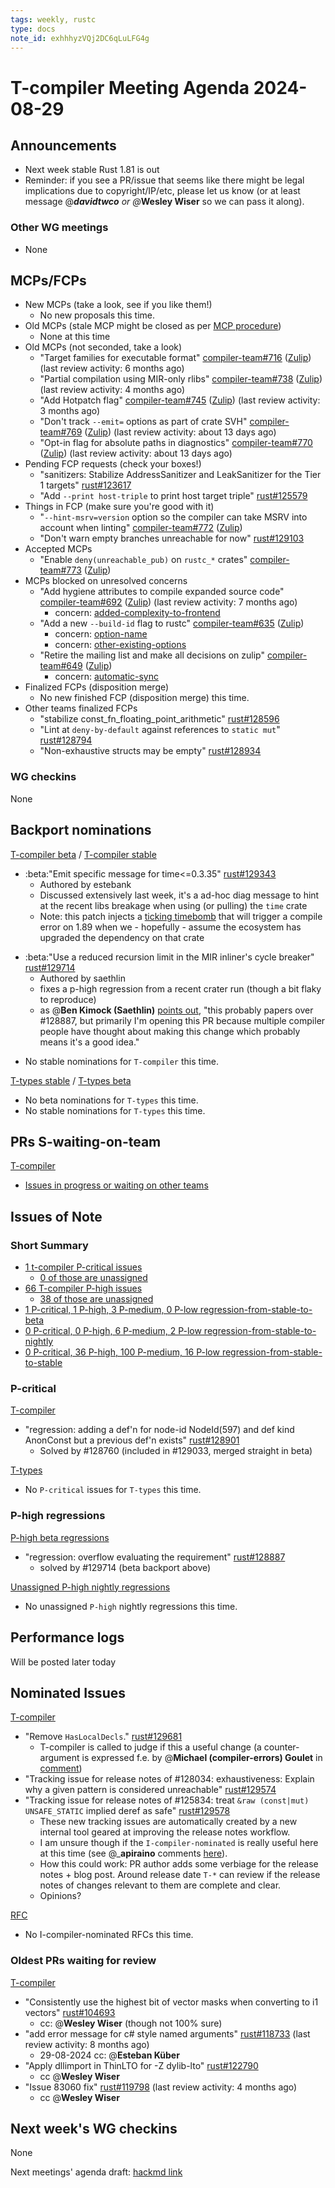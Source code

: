 ```yaml
---
tags: weekly, rustc
type: docs
note_id: exhhhyzVQj2DC6qLuLFG4g
---
```


# T-compiler Meeting Agenda 2024-08-29

## Announcements

- Next week stable Rust 1.81 is out
- Reminder: if you see a PR/issue that seems like there might be legal implications due to copyright/IP/etc, please let us know (or at least message @_**davidtwco** or @_**Wesley Wiser** so we can pass it along).

### Other WG meetings

- None

## MCPs/FCPs

- New MCPs (take a look, see if you like them!)
  - No new proposals this time.
- Old MCPs (stale MCP might be closed as per [MCP procedure](https://forge.rust-lang.org/compiler/mcp.html#when-should-major-change-proposals-be-closed))
  - None at this time
- Old MCPs (not seconded, take a look)
  - "Target families for executable format" [compiler-team#716](https://github.com/rust-lang/compiler-team/issues/716) ([Zulip](https://rust-lang.zulipchat.com/#narrow/stream/233931-xxx/topic/Target.20families.20for.20executable.20format.20compiler-team.23716)) (last review activity: 6 months ago)
  - "Partial compilation using MIR-only rlibs" [compiler-team#738](https://github.com/rust-lang/compiler-team/issues/738) ([Zulip](https://rust-lang.zulipchat.com/#narrow/stream/233931-xxx/topic/Partial.20compilation.20using.20MIR-only.20rlibs.20compiler-team.23738)) (last review activity: 4 months ago)
  - "Add Hotpatch flag" [compiler-team#745](https://github.com/rust-lang/compiler-team/issues/745) ([Zulip](https://rust-lang.zulipchat.com/#narrow/stream/233931-xxx/topic/Add.20Hotpatch.20flag.20compiler-team.23745)) (last review activity: 3 months ago)
  - "Don't track `--emit=` options as part of crate SVH" [compiler-team#769](https://github.com/rust-lang/compiler-team/issues/769) ([Zulip](https://rust-lang.zulipchat.com/#narrow/stream/233931-xxx/topic/Don.27t.20track.20.60--emit.3D.60.20options.20as.20part.20of.20.E2.80.A6.20compiler-team.23769)) (last review activity: about 13 days ago)
  - "Opt-in flag for absolute paths in diagnostics" [compiler-team#770](https://github.com/rust-lang/compiler-team/issues/770) ([Zulip](https://rust-lang.zulipchat.com/#narrow/stream/233931-xxx/topic/Opt-in.20flag.20for.20absolute.20paths.20in.20diagnos.E2.80.A6.20compiler-team.23770)) (last review activity: about 13 days ago)
- Pending FCP requests (check your boxes!)
  - "sanitizers: Stabilize AddressSanitizer and LeakSanitizer for the Tier 1 targets" [rust#123617](https://github.com/rust-lang/rust/pull/123617)
  - "Add `--print host-triple` to print host target triple" [rust#125579](https://github.com/rust-lang/rust/pull/125579)
- Things in FCP (make sure you're good with it)
  - "`--hint-msrv=version` option so the compiler can take MSRV into account when linting" [compiler-team#772](https://github.com/rust-lang/compiler-team/issues/772) ([Zulip](https://rust-lang.zulipchat.com/#narrow/stream/233931-xxx/topic/.60-C.20msrv.3Dversion.60.20option.20so.20the.20compiler.20.E2.80.A6.20compiler-team.23772))
  - "Don't warn empty branches unreachable for now" [rust#129103](https://github.com/rust-lang/rust/pull/129103)
- Accepted MCPs
  - "Enable `deny(unreachable_pub)` on `rustc_*` crates" [compiler-team#773](https://github.com/rust-lang/compiler-team/issues/773) ([Zulip](https://rust-lang.zulipchat.com/#narrow/stream/233931-xxx/topic/.28My.20major.20change.20proposal.29.20compiler-team.23773))
- MCPs blocked on unresolved concerns
  - "Add hygiene attributes to compile expanded source code" [compiler-team#692](https://github.com/rust-lang/compiler-team/issues/692) ([Zulip](https://rust-lang.zulipchat.com/#narrow/stream/233931-xxx/topic/Add.20option.20to.20compile.20expanded.20ASTs.20for.20h.E2.80.A6.20compiler-team.23692)) (last review activity: 7 months ago)
    - concern: [added-complexity-to-frontend](https://github.com/rust-lang/compiler-team/issues/692#issuecomment-1845169318)
  - "Add a new `--build-id` flag to rustc" [compiler-team#635](https://github.com/rust-lang/compiler-team/issues/635) ([Zulip](https://rust-lang.zulipchat.com/#narrow/stream/233931-xxx/topic/Add.20a.20new.20.60--build-id.60.20flag.20to.20rustc.20compiler-team.23635))
    - concern: [option-name](https://github.com/rust-lang/compiler-team/issues/635#issuecomment-1785349936)
    - concern: [other-existing-options](https://github.com/rust-lang/compiler-team/issues/635#issuecomment-1779597156)
  - "Retire the mailing list and make all decisions on zulip" [compiler-team#649](https://github.com/rust-lang/compiler-team/issues/649) ([Zulip](https://rust-lang.zulipchat.com/#narrow/stream/233931-xxx/topic/Retire.20the.20mailing.20list.20and.20make.20all.20deci.E2.80.A6.20compiler-team.23649))
    - concern: [automatic-sync](https://github.com/rust-lang/compiler-team/issues/649#issuecomment-1618902660)
- Finalized FCPs (disposition merge)
  - No new finished FCP (disposition merge) this time.
- Other teams finalized FCPs
  - "stabilize const_fn_floating_point_arithmetic" [rust#128596](https://github.com/rust-lang/rust/pull/128596)
  - "Lint at `deny-by-default` against references to `static mut`" [rust#128794](https://github.com/rust-lang/rust/issues/128794)
  - "Non-exhaustive structs may be empty" [rust#128934](https://github.com/rust-lang/rust/pull/128934)

### WG checkins

None

## Backport nominations

[T-compiler beta](https://github.com/rust-lang/rust/issues?q=is%3Aall+label%3Abeta-nominated+-label%3Abeta-accepted+label%3AT-compiler) / [T-compiler stable](https://github.com/rust-lang/rust/issues?q=is%3Aall+label%3Astable-nominated+-label%3Astable-accepted+label%3AT-compiler)
- :beta:"Emit specific message for time<=0.3.35" [rust#129343](https://github.com/rust-lang/rust/pull/129343)
  - Authored by estebank
  - Discussed extensively last week, it's a ad-hoc diag message to hint at the recent libs breakage when using (or pulling) the `time` crate
  - Note: this patch injects a [ticking timebomb](https://github.com/rust-lang/rust/pull/129343/files#diff-bdfd572a68289bb48bc930d5e66952517d3b87b9cfe3a498b3a326de00edd9fdR635-R640) that will trigger a compile error on 1.89 when we - hopefully - assume the ecosystem has upgraded the dependency on that crate
<!--
/poll Approve beta backport of #129343?
approve
don't know
-->
- :beta:"Use a reduced recursion limit in the MIR inliner's cycle breaker" [rust#129714](https://github.com/rust-lang/rust/pull/129714)
  - Authored by saethlin
  - fixes a p-high regression from a recent crater run (though a bit flaky to reproduce)
  - as @**Ben Kimock (Saethlin)** [points out](https://github.com/rust-lang/rust/pull/129714#issue-2493149084), "this probably papers over #128887, but primarily I'm opening this PR because multiple compiler people have thought about making this change which probably means it's a good idea."
<!--
/poll Approve beta backport of #129714?
approve
deny
don't know
-->
- No stable nominations for `T-compiler` this time.

[T-types stable](https://github.com/rust-lang/rust/issues?q=is%3Aall+label%3Abeta-nominated+-label%3Abeta-accepted+label%3AT-types) / [T-types beta](https://github.com/rust-lang/rust/issues?q=is%3Aall+label%3Astable-nominated+-label%3Astable-accepted+label%3AT-types)
- No beta nominations for `T-types` this time.
- No stable nominations for `T-types` this time.

## PRs S-waiting-on-team

[T-compiler](https://github.com/rust-lang/rust/pulls?q=is%3Aopen+label%3AS-waiting-on-team+label%3AT-compiler)
- [Issues in progress or waiting on other teams](https://hackmd.io/XYr1BrOWSiqCrl8RCWXRaQ)

## Issues of Note

### Short Summary

- [1 t-compiler P-critical issues](https://github.com/rust-lang/rust/issues?q=is%3Aopen+label%3AT-compiler+label%3AP-critical)
  - [0 of those are unassigned](https://github.com/rust-lang/rust/issues?q=is%3Aopen+label%3AT-compiler+label%3AP-critical+no%3Aassignee)
- [66 T-compiler P-high issues](https://github.com/rust-lang/rust/issues?q=is%3Aopen+label%3AT-compiler+label%3AP-high)
  - [38 of those are unassigned](https://github.com/rust-lang/rust/issues?q=is%3Aopen+label%3AT-compiler+label%3AP-high+no%3Aassignee)
- [1 P-critical, 1 P-high, 3 P-medium, 0 P-low regression-from-stable-to-beta](https://github.com/rust-lang/rust/labels/regression-from-stable-to-beta)
- [0 P-critical, 0 P-high, 6 P-medium, 2 P-low regression-from-stable-to-nightly](https://github.com/rust-lang/rust/labels/regression-from-stable-to-nightly)
- [0 P-critical, 36 P-high, 100 P-medium, 16 P-low regression-from-stable-to-stable](https://github.com/rust-lang/rust/labels/regression-from-stable-to-stable)

### P-critical

[T-compiler](https://github.com/rust-lang/rust/issues?q=is%3Aopen+label%3AP-critical+label%3AT-compiler)
- "regression: adding a def'n for node-id NodeId(597) and def kind AnonConst but a previous def'n exists" [rust#128901](https://github.com/rust-lang/rust/issues/128901)
  - Solved by #128760 (included in #129033, merged straight in beta)

[T-types](https://github.com/rust-lang/rust/issues?q=is%3Aopen+label%3AP-critical+label%3AT-types)
- No `P-critical` issues for `T-types` this time.

### P-high regressions

[P-high beta regressions](https://github.com/rust-lang/rust/issues?q=is%3Aopen+label%3Aregression-from-stable-to-beta+label%3AP-high+-label%3AT-infra+-label%3AT-libs+-label%3AT-libs-api+-label%3AT-release+-label%3AT-rustdoc+-label%3AT-core)
- "regression: overflow evaluating the requirement" [rust#128887](https://github.com/rust-lang/rust/issues/128887)
  - solved by #129714 (beta backport above)

[Unassigned P-high nightly regressions](https://github.com/rust-lang/rust/issues?q=is%3Aopen+label%3Aregression-from-stable-to-nightly+label%3AP-high+no%3Aassignee+-label%3AT-infra+-label%3AT-libs+-label%3AT-libs-api+-label%3AT-release+-label%3AT-rustdoc+-label%3AT-core+)
- No unassigned `P-high` nightly regressions this time.

## Performance logs

Will be posted later today

## Nominated Issues

[T-compiler](https://github.com/rust-lang/rust/issues?q=is%3Aopen+label%3AI-compiler-nominated)
- "Remove `HasLocalDecls`." [rust#129681](https://github.com/rust-lang/rust/pull/129681)
  - T-compiler is called to judge if this a useful change (a counter-argument is expressed f.e. by @**Michael (compiler-errors) Goulet** in [comment](https://github.com/rust-lang/rust/pull/129681#pullrequestreview-2266247994))
- "Tracking issue for release notes of #128034: exhaustiveness: Explain why a given pattern is considered unreachable" [rust#129574](https://github.com/rust-lang/rust/issues/129574)
- "Tracking issue for release notes of #125834: treat `&raw (const|mut) UNSAFE_STATIC` implied deref as safe" [rust#129578](https://github.com/rust-lang/rust/issues/129578)
  - These new tracking issues are automatically created by a new internal tool geared at improving the release notes workflow.
  - I am unsure though if the `I-compiler-nominated` is really useful here at this time (see @_**apiraino** comments [here](https://rust-lang.zulipchat.com/#narrow/stream/241545-t-release/topic/release.20note.20changes/near/465964613)).
  - How this could work: PR author adds some verbiage for the release notes + blog post. Around release date `T-*` can review if the release notes of changes relevant to them are complete and clear.
  - Opinions?


[RFC](https://github.com/rust-lang/rfcs/issues?q=is%3Aopen+label%3AI-compiler-nominated)
- No I-compiler-nominated RFCs this time.

### Oldest PRs waiting for review

[T-compiler](https://github.com/rust-lang/rust/pulls?q=is%3Apr+is%3Aopen+sort%3Aupdated-asc+label%3AS-waiting-on-review+draft%3Afalse+label%3AT-compiler)
- "Consistently use the highest bit of vector masks when converting to i1 vectors" [rust#104693](https://github.com/rust-lang/rust/pull/104693)
  - cc: @**Wesley Wiser** (though not 100% sure)
- "add error message for c# style named arguments" [rust#118733](https://github.com/rust-lang/rust/pull/118733) (last review activity: 8 months ago)
  - 29-08-2024 cc: @**Esteban Küber**
- "Apply dllimport in ThinLTO for -Z dylib-lto" [rust#122790](https://github.com/rust-lang/rust/pull/122790)
  - cc @**Wesley Wiser**
- "Issue 83060 fix" [rust#119798](https://github.com/rust-lang/rust/pull/119798) (last review activity: 4 months ago)
  - cc @**Wesley Wiser**

## Next week's WG checkins

None

Next meetings' agenda draft: [hackmd link](https://hackmd.io/68SAwhUVRmC5oPTrsheiBg)
